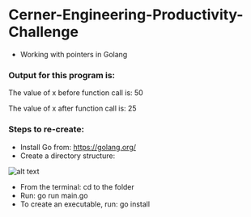 # Cerner-Engineering-Productivity-Challenge
- Working with pointers in Golang

### Output for this program is:

The value of x before function call is: 50

The value of x after function call is: 25

### Steps to re-create:
- Install Go from: https://golang.org/
- Create a directory structure:

![alt text](https://i.imgur.com/ve719LZ.jpg)
		
- From the terminal: cd to the <package> folder
- Run: go run main.go
- To create an executable, run: go install
